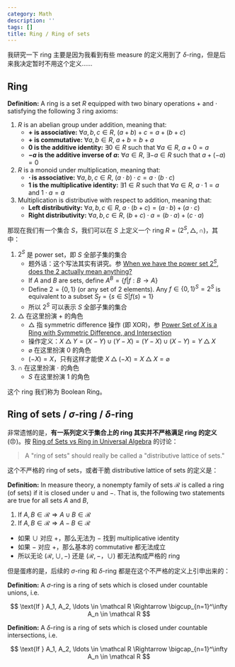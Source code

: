 ```yaml
---
category: Math
description: ''
tags: []
title: Ring / Ring of sets
---
```


我研究一下 ring 主要是因为我看到有些 measure 的定义用到了 $\delta$-ring，但是后来我决定暂时不用这个定义……

## Ring 

**Definition:** A ring is a set $R$ equipped with two binary operations $+$ and $\cdot$ satisfying the following 3 ring axioms:

1. $R$ is an abelian group under addition, meaning that:
    - **$+$ is associative:** $\forall a, b, c \in R$, $(a + b) + c = a + (b + c)$
    - **$+$ is commutative:** $\forall a, b \in R$, $a + b = b + a$
    - **$0$ is the additive identity:** $\exists 0 \in R$ such that $\forall a \in R$, $a + 0 = a$
    - **$−a$ is the additive inverse of $a$:** $\forall a \in R$, $\exists −a \in R$ such that $a + (−a) = 0$
1. $R$ is a monoid under multiplication, meaning that:
    - **$\cdot$ is associative:** $\forall a, b, c \in R$, $(a \cdot b) \cdot c = a \cdot (b \cdot c)$
    - **$1$ is the multiplicative identity:** $\exists 1 \in R$ such that $\forall a \in R$, $a \cdot 1 = a \text{ and } 1 \cdot a = a$
1. Multiplication is distributive with respect to addition, meaning that:
    - **Left distributivity:** $\forall a, b, c \in R$, $a \cdot (b + c) = (a \cdot b) + (a \cdot c)$ 
    - **Right distributivity:** $\forall a, b, c \in R$, $(b + c) \cdot a = (b \cdot a) + (c \cdot a)$

那现在我们有一个集合 $S$，我们可以在 $S$ 上定义一个 ring $R = (2^S, \bigtriangleup, \cap)$，其中：

1. $2^S$ 是 power set，即 $S$ 全部子集的集合
    - 题外话：这个写法其实有讲究。参 [When we have the power set $2^S$, does the $2$ actually mean anything?](https://math.stackexchange.com/a/1442522)
    - If $A$ and $B$ are sets, define $A^B = \lbrace f \vert f: B \to A \rbrace$
    - Define $2 = \lbrace 0, 1 \rbrace$ (or any set of 2 elements). Any $f \in \lbrace 0, 1 \rbrace^S = 2^S$ is equivalent to a subset $S_f = \lbrace s \in S \vert f(s) = 1 \rbrace$
    - 所以 $2^S$ 可以表示 $S$ 全部子集的集合
1. $\bigtriangleup$ 在这里扮演 $+$ 的角色
    - $\bigtriangleup$ 指 symmetric difference 操作 (即 XOR)，参 [Power Set of $X$ is a Ring with Symmetric Difference, and Intersection](https://math.stackexchange.com/a/1986987)
    - 操作定义：$X \bigtriangleup Y= (X-Y) \cup (Y-X) = (Y-X) \cup (X-Y) = Y \bigtriangleup X$
    - $\varnothing$ 在这里扮演 $0$ 的角色
    - $(-X) = X$，只有这样才能使 $X \bigtriangleup (-X) = X \bigtriangleup X = \varnothing$
1. $\cap$ 在这里扮演 $\cdot$ 的角色
    - $S$ 在这里扮演 $1$ 的角色

这个 ring 我们称为 Boolean Ring。

## Ring of sets / $\sigma$-ring / $\delta$-ring

非常遗憾的是，**有一系列定义于集合上的 ring 其实并不严格满足 ring 的定义** (:angry:)。按 [Ring of Sets vs Ring in Universal Algebra](https://math.stackexchange.com/questions/2000075/ring-of-sets-vs-ring-in-universal-algebra) 的讨论：

> A "ring of sets" should really be called a "distributive lattice of sets."

这个不严格的 ring of sets，或者干脆 distributive lattice of sets 的定义是：

**Definition:** In measure theory, a nonempty family of sets $\mathcal{R}$ is called a ring (of sets) if it is closed under $\cup$ and $-$. That is, the following two statements are true for all sets $A$ and $B$,

1. If $A, B \in \mathcal{R} \Rightarrow A \cup B \in \mathcal{R}$
1. If $A, B \in \mathcal{R} \Rightarrow A - B \in \mathcal{R}$

- 如果 $\cup$ 对应 $+$，那么无法为 $-$ 找到 multiplicative identity
- 如果 $-$ 对应 $+$，那么基本的 commutative 都无法成立
- 所以无论 $(\mathcal{R}, \cup, -)$ 还是 $(\mathcal{R}, -， \cup)$ 都无法构成严格的 ring

但是蛋疼的是，后续的 $\sigma$-ring 和 $\delta$-ring 都是在这个不严格的定义上引申出来的：

**Definition:** A $\sigma$-ring is a ring of sets which is closed under countable unions, i.e.

$$
\text{If } A_1, A_2, \ldots \in \mathcal R \Rightarrow \bigcup_{n=1}^\infty A_n \in \mathcal R
$$

**Definition:** A $\delta$-ring is a ring of sets which is closed under countable intersections, i.e.

$$
\text{If } A_1, A_2, \ldots \in \mathcal R \Rightarrow \bigcap_{n=1}^\infty A_n \in \mathcal R
$$